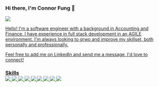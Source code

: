 ### Hi there, I'm Connor Fung 👋

<div>
  <a  href="https://www.linkedin.com/in/connor-fung/">
  <img src="https://img.shields.io/badge/linkedin-4169E1?style=for-the-badge&logo=linkedin&logoColor=white" />
</ div>
<p>Hello! I'm a software engineer with a background in Accounting and Finance. I have experience in full stack development in an AGILE environment. I'm always looking to grwo and improve my skillset, both personally and professionally.</ p>
<p>Feel free to add me on LinkedIn and send me a message, I'd love to connect!</ p>
<h3>Skills</ h3>
<div>
  <img src="https://img.shields.io/badge/javascript-4169E1?style=for-the-badge&logo=javascript&logoColor=white">
  <img src="https://img.shields.io/badge/react-4169E1?style=for-the-badge&logo=postgresql&logoColor=white">
  <img src="https://img.shields.io/badge/express.js-%23404d59.svg?style=for-the-badge&logo=express&logoColor=%2361DAFB" />
  <img src="https://img.shields.io/badge/react-%2320232a.svg?style=for-the-badge&logo=react&logoColor=%2361DAFB" />
  <img src="https://img.shields.io/badge/node.js-6DA55F?style=for-the-badge&logo=node.js&logoColor=white" />
  <img src="https://img.shields.io/badge/postgresql-4169E1?style=for-the-badge&logo=postgresql&logoColor=white">
  <img src="https://img.shields.io/badge/mongodb-4169E1?style=for-the-badge&logo=mongodb&logoColor=white">
  <img src="https://img.shields.io/badge/mysql-4169E1?style=for-the-badge&logo=mysql&logoColor=white">
  <img src="https://img.shields.io/badge/aws-4169E1?style=for-the-badge&logo=amazonaws&logoColor=white">
</ div>
  
<!--
**cmfung/cmfung** is a ✨ _special_ ✨ repository because its `README.md` (this file) appears on your GitHub profile.

Here are some ideas to get you started:

- 🔭 I’m currently working on ...
- 🌱 I’m currently learning ...
- 👯 I’m looking to collaborate on ...
- 🤔 I’m looking for help with ...
- 💬 Ask me about ...
- 📫 How to reach me: ...
- 😄 Pronouns: ...
- ⚡ Fun fact: ...
-->
